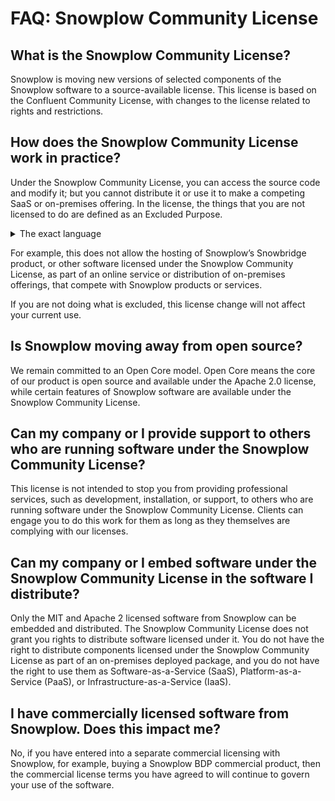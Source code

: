# FAQ: Snowplow Community License

## What is the Snowplow Community License?

Snowplow is moving new versions of selected components of the Snowplow software to a source-available license. This license is based on the Confluent Community License, with changes to the license related to rights and restrictions.

## How does the Snowplow Community License work in practice?

Under the Snowplow Community License, you can access the source code and modify it; but you cannot distribute it or use it to make a competing SaaS or on-premises offering. In the license, the things that you are not licensed to do are defined as an Excluded Purpose.

<details>
<summary>The exact language</summary>

For purposes of this Agreement, “Excluded Purpose” means making available any on-premises or distributed software product, software-as-a-service, platform-as-a-service, infrastructure-as-a-service, or another similar online service, that competes with any Snowplow products or services that Snowplow or any of its affiliates provide using the Software.

</details>

For example, this does not allow the hosting of Snowplow’s Snowbridge product, or other software licensed under the Snowplow Community License, as part of an online service or distribution of on-premises offerings, that compete with Snowplow products or services. 

If you are not doing what is excluded, this license change will not affect your current use.

## Is Snowplow moving away from open source?

We remain committed to an Open Core model.  Open Core means the core of our product is open source and available under the Apache 2.0 license, while certain features of Snowplow software are available under the Snowplow Community License.

## Can my company or I provide support to others who are running software under the Snowplow Community License?

This license is not intended to stop you from providing professional services, such as development, installation, or support, to others who are running software under the Snowplow Community License. Clients can engage you to do this work for them as long as they themselves are complying with our licenses.

## Can my company or I embed software under the Snowplow Community License in the software I distribute?

Only the MIT and Apache 2 licensed software from Snowplow can be embedded and distributed. The Snowplow Community License does not grant you rights to distribute software licensed under it. You do not have the right to distribute components licensed under the Snowplow Community License as part of an on-premises deployed package, and you do not have the right to use them as Software-as-a-Service (SaaS), Platform-as-a-Service (PaaS), or Infrastructure-as-a-Service (IaaS).

## I have commercially licensed software from Snowplow. Does this impact me?

No, if you have entered into a separate commercial licensing with Snowplow, for example, buying a Snowplow BDP commercial product, then the commercial license terms you have agreed to will continue to govern your use of the software. 
